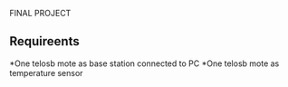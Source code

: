 FINAL PROJECT


Requireents
----------
*One telosb mote as base station connected to PC 
*One telosb mote as temperature sensor


